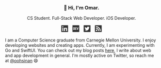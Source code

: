 <h3 align="center">👋 Hi, I'm Omar.</h3>
<p align="center">
  CS Student. Full-Stack Web Developer. iOS Developer.
</p>
<p align="center">
  <a href="https://linkedin.com/in/omarsinan/"><img src="./assets/linkedin-dark-comp.svg" height=25 /></a>
  &nbsp;
  <a href="https://dev.to/oohsinan/"><img src="./assets/dev-dark-comp.svg" height=25 /></a>
  &nbsp;
  <a href="https://twitter.com/oohsinan/"><img src="./assets/twitter-dark-comp.svg" height=25 /></a>
  &nbsp;
  <a href="https://omarsinan.com/feed.xml"><img src="./assets/rss-dark-comp.svg" height=25 /></a>
</p>

I am a Computer Science graduate from Carnegie Mellon University. I enjoy developing websites and creating apps. Currently, I am experimenting with Go and SwiftUI. You can check out my blog posts <a href="https://dev.to/oohsinan">here</a>, I write about web and app development in general. I'm mostly active on Twitter, so reach me at <a href="https://twitter.com/oohsinan/">@oohsinan</a> 😄

<!--
**omarsinan/omarsinan** is a ✨ _special_ ✨ repository because its `README.md` (this file) appears on your GitHub profile.

Here are some ideas to get you started:

- 🔭 I’m currently working on ...
- 🌱 I’m currently learning ...
- 👯 I’m looking to collaborate on ...
- 🤔 I’m looking for help with ...
- 💬 Ask me about ...
- 📫 How to reach me: ...
- 😄 Pronouns: ...
- ⚡ Fun fact: ...
-->
